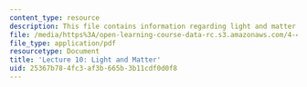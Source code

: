```yaml
---
content_type: resource
description: This file contains information regarding light and matter.
file: /media/https%3A/open-learning-course-data-rc.s3.amazonaws.com/4-430-daylighting-spring-2012/25367b784fc3af3b665b3b11cdf0d0f8_MIT4_430S12_lec10.pdf
file_type: application/pdf
resourcetype: Document
title: 'Lecture 10: Light and Matter'
uid: 25367b78-4fc3-af3b-665b-3b11cdf0d0f8
---
```

